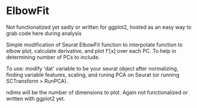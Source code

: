 # ElbowFit

Not functionalized yet sadly or written for ggplot2, hosted as an easy way to grab code here during analysis 

Simple modification of Seurat ElbowFit function to interpolate function to elbow plot, calculate derivative, and plot f'[x] over each PC. To help in determining number of PCs to include.

To use: modify 'dat' variable to be your seurat object after normalizing, finding variable features, scaling, and runing PCA on Seurat (or running SCTransform > RunPCA).

ndims will be the number of dimensions to plot. Again not functionalized or written with ggplot2 yet.
